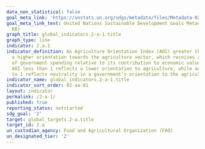 ```yaml
---
data_non_statistical: false
goal_meta_link: 'https://unstats.un.org/sdgs/metadata/files/Metadata-02-0A-01.pdf '
goal_meta_link_text: United Nations Sustainable Development Goals Metadata (PDF 223
  KB)
graph_title: global_indicators.2-a-1.title
graph_type: line
indicator: 2.a.1
indicator_definition: An Agriculture Orientation Index (AOI) greater than 1 reflects
  a higher orientation towards the agriculture sector, which receives a higher share
  of government spending relative to its contribution to economic value-added. An
  AOI less than 1 reflects a lower orientation to agriculture, while an AOI equal
  to 1 reflects neutrality in a government’s orientation to the agriculture sector.
indicator_name: global_indicators.2-a-1.title
indicator_sort_order: 02-aa-01
layout: indicator
permalink: /2-a-1/
published: true
reporting_status: notstarted
sdg_goal: '2'
target: global_targets.2-a.title
target_id: 2.a
un_custodian_agency: Food and Agricultural Organization (FAO)
un_designated_tier: '2'
---
```


